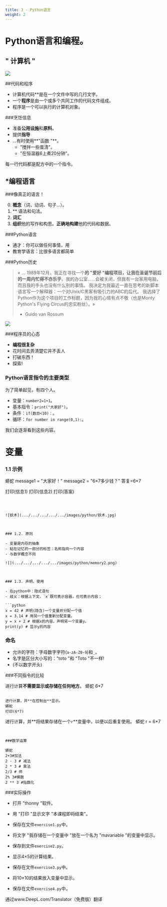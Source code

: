 ```yaml
---
title: 3 - Python语言  
weight: 2
---
```


# Python语言和编程。


## " 计算机 "


![](.../.../images/python/programmer_job.png)


##代码和程序

- 计算机代码**是在一个文件中写的几行文字。
- 一个**程序**是由一个或多个共同工作的代码文件组成。
- 程序是一个可以执行的计算机对象。



###烹饪信息

* 准备**公用设施**和**原料**。
* 提供**指导**
* ...有时使用**"函数 "**。
    * "搅拌一些蛋清"。
    * "在恒温器6上煮20分钟"。

每一行代码都是配方中的一个指令。


## *编程语言

###像真正的语言！

0. **概念**（词、动词、句子...）。
1. ** 语法和句法。
2. **词汇**
3. **组织**他的写作和构思。**正确地构建**他的代码和数据。

###Python语言

- 通才：你可以做任何事情，用
- 教育学语言：比很多语言都简单


###Python历史

> « ... 1989年12月，我正在寻找一个**的 "爱好 "编程项目，让我在圣诞节前后的一周内忙得不亦乐乎**。我的办公室......会被关闭，但我有一台家用电脑，而且我的手头也没有什么别的事情。
> 我决定为我最近一直在思考的新脚本语言写一个解释器：一个对Unix/C黑客有吸引力的ABC的后代。
> 我选择了Python作为这个项目的工作标题，因为我的心情有点不敬（也是Monty Python's Flying Circus的忠实粉丝）。»
> - Guido van Rossum


![](.../.../images/python/guido.jpg)

###程序员的心态

- **编程很复杂**
- 花时间去弄清楚它并不丢人
- 打破东西！
- 探索!



### Python语言指令的主要类型

为了简单起见，有四个人。
  - 变量：`number2=1+1`。
  - 基本指令：`print("大家好")`。
  - 条件：`if(数目<10)：`。
  - 循环：`for number in range(0,1):`。

我们会逐渐看到这些内容。


# 变量

### 1.1 示例

蟒蛇
message1 = "大家好！"
message2 = "6×7多少钱？"
答复=6*7

打印(信息1)
打印(信息2)
打印(答案)
```



![妖术](.../.../.../.../.../images/python/妖术.jpg)



### 1.2. 原则

- 变量是内存的抽象
- 粘在记忆的一部分的标签：名称指向一个内容
- 与数学概念不同

![](.../.../.../.../.../images/python/memory2.png)



### 1.3. 声明、使用

- 在python中：隐式语句
- 歧义：根据上下文，`x`既可表示容器，也可表示内容；

```python
x = 42 # 声明(隐含)一个变量并分配一个值
x = 3.14 # 用另一个值重新分配变量。
y = x + 2 # 根据x的内容，声明另一个变量y。
print(y) # 显示y的内容
```

### 命名

- 允许的字符：字母数字字符(`a-zA-Z0-9`)和`_`。
- 名字是区分大小写的："toto "和 "Toto "不一样!
- (不以数字开头)



###不同指令的比较

进行计算**不需要显示或存储在任何地方**。
蟒蛇
6*7
```

进行计算，并**在控制台**显示。
蟒蛇
打印(6*7)
```

进行计算，并**将结果存储在一个`r`**变量中，以便以后重复使用。
蟒蛇
r = 6*7
```


###数学运算

蟒蛇
2+3#加法
2 - 3 # 减法
2 * 3 # 乘法
2/3 # 师
2% 3#模数
2 ** 3 #指数化
```

###实际操作

- 打开 "thonny "软件。

- 用 "打印 "显示文字 "本课程即将结束"。
- 保存在文件`exercise1.py`中。

- 将文字 "我存储在一个变量中 "放在一个名为 "mavariable "的变量中显示。
- 保存到文件`exercise2.py`。

- 显示4×5的计算结果。
- 保存在文件`exercise3.py`中。

- 将10×10的结果放入变量中显示。
- 保存在文件`exercise4.py`中。

通过www.DeepL.com/Translator（免费版）翻译